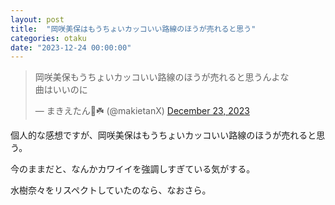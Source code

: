 ```yaml
---
layout: post
title:  "岡咲美保はもうちょいカッコいい路線のほうが売れると思う"
categories: otaku
date: "2023-12-24 00:00:00"
---
```


<blockquote class="twitter-tweet tw-align-center"><p lang="ja" dir="ltr">岡咲美保もうちょいカッコいい路線のほうが売れると思うんよな<br>曲はいいのに</p>&mdash; まきえたん🥦☘️ (@makietanX) <a href="https://twitter.com/makietanX/status/1738658246167253149?ref_src=twsrc%5Etfw">December 23, 2023</a></blockquote> <script async src="https://platform.twitter.com/widgets.js" charset="utf-8"></script>

個人的な感想ですが、岡咲美保はもうちょいカッコいい路線のほうが売れると思う。

今のままだと、なんかカワイイを強調しすぎている気がする。

水樹奈々をリスペクトしていたのなら、なおさら。
